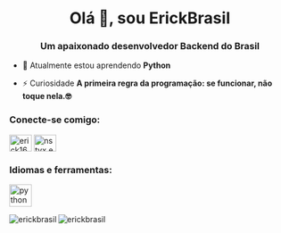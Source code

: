 <h1 align="center">Olá 👋, sou ErickBrasil</h1>
<h3 align="center">Um apaixonado desenvolvedor Backend do Brasil</h3>

- 🌱 Atualmente estou aprendendo **Python**

- ⚡ Curiosidade **A primeira regra da programação: se funcionar, não toque nela.🤓**

<h3 align="left">Conecte-se comigo:</h3>
<p align="left">
<a href="https://twitter.com/erick16249605" target="blank"><img align="center" src="https://raw.githubusercontent.com/rahuldkjain/github-profile-readme-generator/master /src/images/icons/Social/twitter.svg" alt="erick16249605" height="30" width="40" /></a>
<a href="https://instagram.com/nstyx.erick " target="blank"><img align="center" src="https://raw.githubusercontent.com/rahuldkjain/github-profile-readme-generator/master/src/images/icons/Social/instagram.svg " alt="nstyx.erick" height="30" width="40" /></a>
</p>

<h3 align="left">Idiomas e ferramentas:</h3>
<p align="left" "> <a href="https://www.python.org" target="_blank" rel="noreferrer"> <img src="https://raw.githubusercontent.com/devicons/devicon/master/icons /python/python-original.svg" alt="python" width="40" height="40"/> </a> </p>

<p><img align="left" src="https:/ /github-readme-stats.vercel.app/api/top-langs?username=erickbrasil&show_icons=true&locale=en&layout=compact" alt="erickbrasil" /></p>

<p> <img align="center" src="https://github-readme-stats.vercel.app/api?username=erickbrasil&show_icons=true&locale=en" alt="erickbrasil" /></p>
